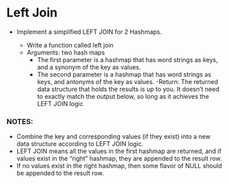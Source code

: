 # Left Join

- Implement a simplified LEFT JOIN for 2 Hashmaps.

  - Write a function called left join
  - Arguments: two hash maps
    - The first parameter is a hashmap that has word strings as keys, and a synonym of the key as values.
    - The second parameter is a hashmap that has word strings as keys, and antonyms of the key as values.
  -Return: The returned data structure that holds the results is up to you. It doesn’t need to exactly match the output below, so long as it achieves the LEFT JOIN logic

### NOTES:

- Combine the key and corresponding values (if they exist) into a new data structure according to LEFT JOIN logic.
- LEFT JOIN means all the values in the first hashmap are returned, and if values exist in the “right” hashmap, they are appended to the result row.
- If no values exist in the right hashmap, then some flavor of NULL should be appended to the result row.
